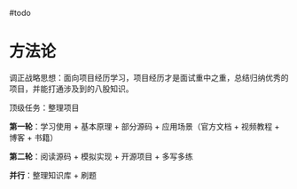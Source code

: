 #todo
# 方法论
调正战略思想：面向项目经历学习，项目经历才是面试重中之重，总结归纳优秀的项目，并能打通涉及到的八股知识。

顶级任务：整理项目

**第一轮**：学习使用 + 基本原理 + 部分源码 + 应用场景（官方文档 + 视频教程 + 博客 + 书籍）

**第二轮**：阅读源码 + 模拟实现 + 开源项目 + 多写多练

**并行**：整理知识库 + 刷题